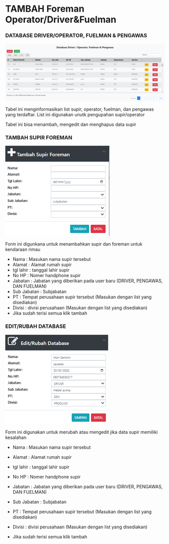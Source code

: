# TAMBAH Foreman Operator/Driver\&Fuelman

### DATABASE DRIVER/OPERATOR, FUELMAN & PENGAWAS

![](<../../.gitbook/assets/database driver.PNG>)

Tabel ini menginformasikan list supir, operator, fuelman, dan pengawas yang terdaftar. List ini digunakan unutk pengupahan supir/operator

Tabel ini bisa menambah, mengedit dan menghapus data supir

### TAMBAH SUPIR FOREMAN

![](<../../.gitbook/assets/tambah supir foreman.PNG>)

Form ini digunkana untuk menambahkan supir dan foreman untuk kendaraan rimau

* Nama : Masukan nama supir tersebut
* Alamat : Alamat rumah supir
* tgl lahir : tanggal lahir supir
* No HP : Nomer handphone supir
* Jabatan : Jabatan yang diberikan pada user baru (DRIVER, PENGAWAS, DAN FUELMAN)
* Sub Jabatan : Subjabatan
* PT : Tempat perusahaan supir tersebut (Masukan dengan list yang disediakan)
* Divisi : divisi perusahaan (Masukan dengan list yang disediakan)
* Jika sudah terisi semua klik tambah

### EDIT/RUBAH DATABASE

![](../../.gitbook/assets/EDITrubahdatabase.PNG)

Form ini digunakan untuk merubah atau mengedit jika data supir memiliki kesalahan

* Nama : Masukan nama supir tersebut
* Alamat : Alamat rumah supir
* tgl lahir : tanggal lahir supir
* No HP : Nomer handphone supir
* Jabatan : Jabatan yang diberikan pada user baru (DRIVER, PENGAWAS, DAN FUELMAN)
* Sub Jabatan : Subjabatan
* PT : Tempat perusahaan supir tersebut (Masukan dengan list yang disediakan)
* Divisi : divisi perusahaan (Masukan dengan list yang disediakan)
*   Jika sudah terisi semua klik tambah

    ####
